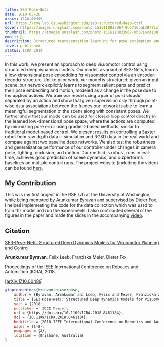 ```yaml
---
title: SE3-Pose-Nets
date: 2018-05-26
arxiv: 1710.00489
url: https://rse-lab.cs.washington.edu/se3-structured-deep-ctrl
cover: https://images.unsplash.com/photo-1516110833967-0b5716ca1387?ixlib=rb-4.0.3&ixid=M3wxMjA3fDB8MHxwaG90by1wYWdlfHx8fGVufDB8fHx8fA%3D%3D&auto=format&fit=crop&w=1440&q=80
thumbnail: https://images.unsplash.com/photo-1516110833967-0b5716ca1387?ixlib=rb-4.0.3&ixid=M3wxMjA3fDB8MHxwaG90by1wYWdlfHx8fGVufDB8fHx8fA%3D%3D&auto=format&fit=crop&w=480&q=80
emoji: 🤖
description: Structured representation learning for pose estimation and visuomotor control with a 7 DOF robot arm
level: published
status: ICRA 2018
---
```


In this work, we present an approach to deep visuomotor control using structured deep dynamics models. Our model, a variant of SE3-Nets, learns a low-dimensional pose embedding for visuomotor control via an encoder-decoder structure. Unlike prior work, our model is structured: given an input scene, our network explicitly learns to segment salient parts and predict their pose embedding and motion, modeled as a change in the pose due to the applied actions. We train our model using a pair of point clouds separated by an action and show that given supervision only through point-wise data associations between the frames our network is able to learn a meaningful segmentation of the scene along with consistent poses. We further show that our model can be used for closed-loop control directly in the learned low-dimensional pose space, where the actions are computed by minimizing pose error using gradient-based methods, similar to traditional model-based control. We present results on controlling a Baxter robot from raw depth data in simulation and RGBD data in the real world and compare against two baseline deep networks. We also test the robustness and generalization performance of our controller under changes in camera pose, lighting, occlusion, and motion. Our method is robust, runs in real-time, achieves good prediction of scene dynamics, and outperforms baselines on multiple control runs. The project website (including the video) can be found [here](https://rse-lab.cs.washington.edu/se3-structured-deep-ctrl).

## My Contribution

This was my first project in the RSE Lab at the University of Washington, while being mentored by Arunkumar Byravan and supervised by Dieter Fox. I helped implementing the code for the data collection which was used to train the model and run the experiments. I also contributed several of the figures in the paper and made the slides in the accompanying [video](https://youtu.be/whi-zuDkvEU).

## Citation

[SE3-Pose-Nets: Structured Deep Dynamics Models for Visuomotor Planning and Control](https://dl.acm.org/doi/10.1109/ICRA.2018.8461184) 
 
**Arunkumar Byravan**, Felix Leeb, Franziska Meier, Dieter Fox

Proceedings of the IEEE International Conference on Robotics and Automation (ICRA), 2018.

[[arXiv:1710.00489](https://arxiv.org/abs/1710.00489)]

```bibtex
@inproceedings{byravan2018se3pose,
    author = {Byravan, Arunkumar and Lceb, Felix and Meier, Franziska and Fox, Dieter},
    title = {SE3-Pose-Nets: Structured Deep Dynamics Models for Visuomotor Control},
    year = {2018},
    publisher = {IEEE Press},
    url = {https://doi.org/10.1109/ICRA.2018.8461184},
    doi = {10.1109/ICRA.2018.8461184},
    booktitle = {2018 IEEE International Conference on Robotics and Automation (ICRA)},
    pages = {1–8},
    numpages = {8},
    location = {Brisbane, Australia}
}
```


